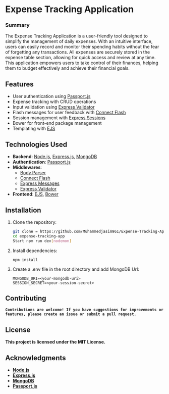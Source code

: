# Expense Tracking Application

### Summary

The Expense Tracking Application is a user-friendly tool designed to simplify the management of daily expenses. With an intuitive interface, users can easily record and monitor their spending habits without the fear of forgetting any transactions. All expenses are securely stored in the expense table section, allowing for quick access and review at any time. This application empowers users to take control of their finances, helping them to budget effectively and achieve their financial goals.

## Features

- User authentication using [Passport.js](http://www.passportjs.org/)
- Expense tracking with CRUD operations
- Input validation using [Express Validator](https://express-validator.github.io/docs/)
- Flash messages for user feedback with [Connect Flash](https://github.com/jaredhanson/connect-flash)
- Session management with [Express Sessions](https://github.com/expressjs/session)
- Bower for front-end package management
- Templating with [EJS](https://ejs.co/)

## Technologies Used

- **Backend**: [Node.js](https://nodejs.org/), [Express.js](https://expressjs.com/), [MongoDB](https://www.mongodb.com/)
- **Authentication**: [Passport.js](http://www.passportjs.org/)
- **Middlewares**:
  - [Body Parser](https://www.npmjs.com/package/body-parser)
  - [Connect Flash](https://github.com/jaredhanson/connect-flash)
  - [Express Messages](https://github.com/flash/express-messages)
  - [Express Validator](https://express-validator.github.io/docs/)
- **Frontend**: [EJS](https://ejs.co/), [Bower](https://bower.io/)

## Installation

1.  Clone the repository:

    ```bash
    git clone = https://github.com/Muhammedjasim961/Expense-Tracking-Application
    cd expense-tracking-app
    Start npm run dev[nodemon]
    ```

2.  Install dependencies:

        npm install

3.  Create a .env file in the root directory and add MongoDB Url:

        MONGODB_URI=<your-mongodb-uri>
        SESSION_SECRET=<your-session-secret>

## Contributing

<b> `Contributions are welcome! If you have suggestions for improvements or features, please create an issue or submit a pull request.`

## License

This project is licensed under the MIT License.

## Acknowledgments

- [Node.js](https://nodejs.org/)
- [Express.js](https://expressjs.com/)
- [MongoDB](https://www.mongodb.com/)
- [Passport.js](http://www.passportjs.org/)
